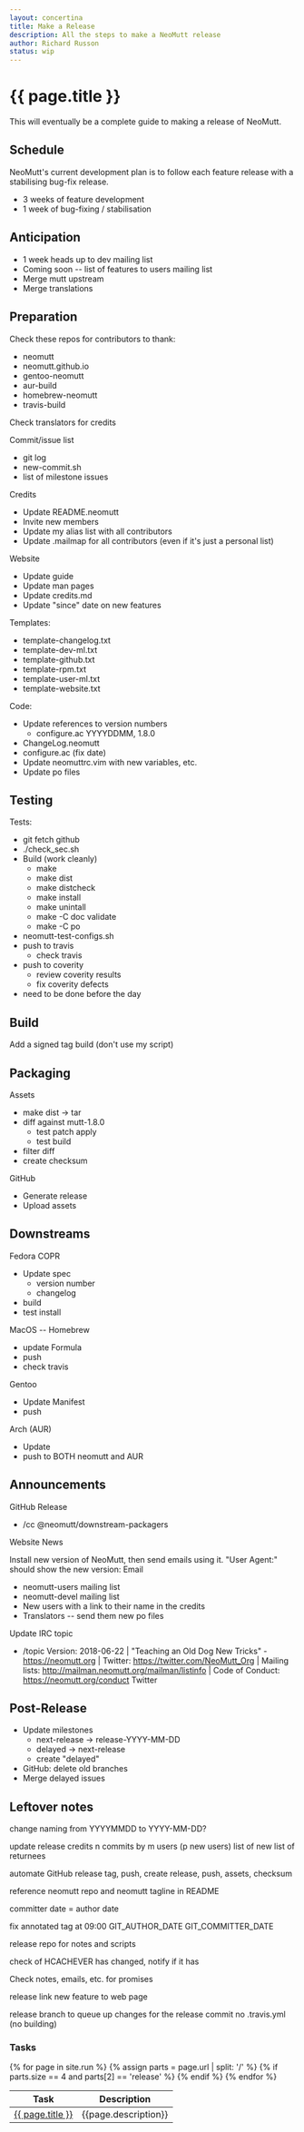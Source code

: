 ```yaml
---
layout: concertina
title: Make a Release
description: All the steps to make a NeoMutt release
author: Richard Russon
status: wip
---
```


# {{ page.title }}

This will eventually be a complete guide to making a release of NeoMutt.

## Schedule

NeoMutt's current development plan is to follow each feature release with
a stabilising bug-fix release.

* 3 weeks of feature development
* 1 week of bug-fixing / stabilisation

## Anticipation

- 1 week heads up to dev mailing list
- Coming soon -- list of features to users mailing list
- Merge mutt upstream
- Merge translations

## Preparation

Check these repos for contributors to thank:

- neomutt
- neomutt.github.io
- gentoo-neomutt
- aur-build
- homebrew-neomutt
- travis-build

Check translators for credits

Commit/issue list

- git log
- new-commit.sh
- list of milestone issues

Credits

- Update README.neomutt
- Invite new members
- Update my alias list with all contributors
- Update .mailmap for all contributors
  (even if it's just a personal list)

Website

- Update guide
- Update man pages
- Update credits.md
- Update "since" date on new features

Templates:

- template-changelog.txt
- template-dev-ml.txt
- template-github.txt
- template-rpm.txt
- template-user-ml.txt
- template-website.txt

Code:

- Update references to version numbers
  - configure.ac YYYYDDMM, 1.8.0
- ChangeLog.neomutt
- configure.ac (fix date)
- Update neomuttrc.vim with new variables, etc.
- Update po files

## Testing

Tests:

- git fetch github
- ./check_sec.sh
- Build (work cleanly)
  - make
  - make dist
  - make distcheck
  - make install
  - make unintall
  - make -C doc validate
  - make -C po
- neomutt-test-configs.sh
- push to travis
  - check travis
- push to coverity
  - review coverity results
  - fix coverity defects
- need to be done before the day

## Build

Add a signed tag
build (don't use my script)

## Packaging

Assets

- make dist -\> tar
- diff against mutt-1.8.0
  - test patch apply
  - test build
- filter diff
- create checksum

GitHub

- Generate release
- Upload assets

## Downstreams

Fedora COPR

- Update spec
  - version number
  - changelog
- build
- test install

MacOS -- Homebrew

- update Formula
- push
- check travis

Gentoo

- Update Manifest
- push

Arch (AUR)

- Update
- push to BOTH neomutt and AUR

## Announcements

GitHub Release

- /cc @neomutt/downstream-packagers

Website News

Install new version of NeoMutt, then send emails using it.
"User Agent:" should show the new version:
Email

- neomutt-users mailing list
- neomutt-devel mailing list
- New users with a link to their name in the credits
- Translators -- send them new po files

Update IRC topic
- /topic Version: 2018-06-22 | "Teaching an Old Dog New Tricks" - https://neomutt.org | Twitter: https://twitter.com/NeoMutt_Org | Mailing lists: http://mailman.neomutt.org/mailman/listinfo | Code of Conduct: https://neomutt.org/conduct
Twitter

## Post-Release

- Update milestones
  - next-release -\> release-YYYY-MM-DD
  - delayed      -\> next-release
  - create "delayed"
- GitHub: delete old branches
- Merge delayed issues

## Leftover notes

change naming from YYYYMMDD to YYYY-MM-DD?

update release credits
    n commits by m users (p new users)
    list of new
    list of returnees

automate GitHub release
    tag, push, create release, push, assets, checksum

reference neomutt repo and neomutt tagline in README

committer date = author date

fix annotated tag at 09:00
    GIT_AUTHOR_DATE
    GIT_COMMITTER_DATE

release repo for notes and scripts

check of HCACHEVER has changed, notify if it has

Check notes, emails, etc. for promises

release link new feature to web page

release branch to queue up changes for the release commit
  no .travis.yml (no building)

### Tasks

<table summary="list of release tasks">
  <thead>
    <tr>
      <th>Task</th>
      <th>Description</th>
    </tr>
  </thead>
  <tbody>
    {% for page in site.run %}
      {% assign parts = page.url | split: '/' %}
      {% if parts.size == 4 and parts[2] == 'release' %}
      <tr>
        <td><a href="{{ page.url }}">{{ page.title }}</a></td>
        <td>{{page.description}}</td>
      </tr>
      {% endif %}
    {% endfor %}
  </tbody>
</table>

